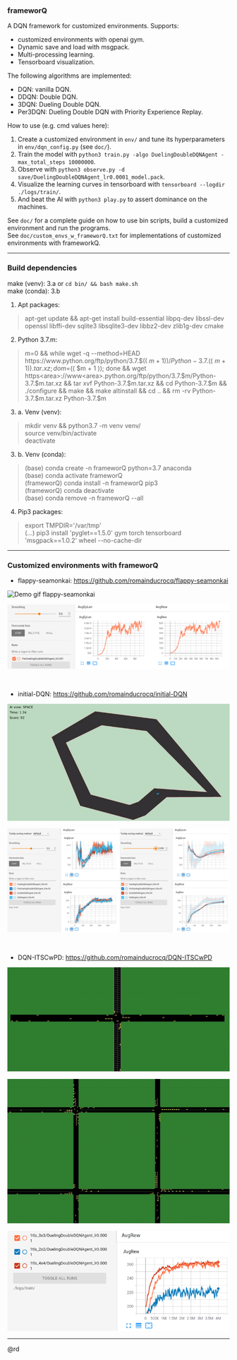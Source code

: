 ### frameworQ

A DQN framework for customized environments. Supports:  
- customized environments with openai gym.  
- Dynamic save and load with msgpack.  
- Multi-processing learning.  
- Tensorboard visualization.  

The following algorithms are implemented:  
- DQN: vanilla DQN.  
- DDQN: Double DQN.  
- 3DQN: Dueling Double DQN.  
- Per3DQN: Dueling Double DQN with Priority Experience Replay.  

How to use (e.g. cmd values here):  
1. Create a customized environment in `env/` and tune its hyperparameters in `env/dqn_config.py` (see `doc/`).  
2. Train the model with `python3 train.py -algo DuelingDoubleDQNAgent -max_total_steps 10000000`.  
3. Observe with `python3 observe.py -d save/DuelingDoubleDQNAgent_lr0.0001_model.pack`.  
4. Visualize the learning curves in tensorboard with `tensorboard --logdir ./logs/train/`.  
5. And beat the AI with `python3 play.py` to assert dominance on the machines.  

See `doc/` for a complete guide on how to use bin scripts, build a customized environment and run the programs.  
See `doc/custom_envs_w_frameworQ.txt` for implementations of customized environments with frameworkQ.  

****

### Build dependencies

make (venv): 3.a or `cd bin/ && bash make.sh`  
make (conda): 3.b

1. Apt packages:  
> apt-get update && apt-get install build-essential libpq-dev libssl-dev openssl libffi-dev sqlite3 libsqlite3-dev libbz2-dev zlib1g-dev cmake  

2. Python 3.7.m:  
> m=0 && while wget -q --method=HEAD https<area>://www<area>.python.org/ftp/python/3.7.$(( $m + 1 ))/Python-3.7.$(( $m + 1 )).tar.xz; do m=$(( $m + 1 )); done && wget https<area>://www<area>.python.org/ftp/python/3.7.$m/Python-3.7.$m.tar.xz && tar xvf Python-3.7.$m.tar.xz && cd Python-3.7.$m && ./configure && make && make altinstall && cd .. && rm -rv Python-3.7.$m.tar.xz Python-3.7.$m  

3. a. Venv (venv):  
> mkdir venv && python3.7 -m venv venv/  
> source venv/bin/activate  
> deactivate  

3. b. Venv (conda):  
> (base) conda create -n frameworQ python=3.7 anaconda  
> (base) conda activate frameworQ  
> (frameworQ) conda install -n frameworQ pip3  
> (frameworQ) conda deactivate  
> (base) conda remove -n frameworQ --all  

4. Pip3 packages:  
> export TMPDIR='/var/tmp'  
> (...) pip3 install 'pyglet==1.5.0' gym torch tensorboard 'msgpack==1.0.2' wheel --no-cache-dir  

****

### Customized environments with frameworQ

- flappy-seamonkai: https://github.com/romainducrocq/flappy-seamonkai

![Demo gif flappy-seamonkai](doc/media/flappy-seamonkai_demo.gif)

![Demo tensorboard flappy-seamonkai](doc/media/flappy-seamonkai_demo_tensorboard.png)

<br>

- initial-DQN: https://github.com/romainducrocq/initial-DQN

![Demo gif initial-DQN](doc/media/initial-DQN_demo.gif)

![Demo tensorboard initial-DQN](doc/media/initial-DQN_demo_tensorboard.png)

<br>

- DQN-ITSCwPD: https://github.com/romainducrocq/DQN-ITSCwPD

![Demo 1 gif DQN-ITSCwPD](doc/media/DQN-ITSCwPD_demo_1.gif)

![Demo 2 gif DQN-ITSCwPD](doc/media/DQN-ITSCwPD_demo_2.gif)

![Demo tensorboard DQN-ITSCwPD](doc/media/DQN-ITSCwPD_demo_tensorboard.png)

****

@rd
